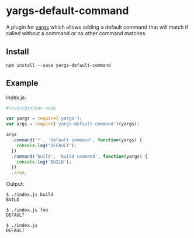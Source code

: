 # yargs-default-command

A plugin for [yargs](https://github.com/bcoe/yargs) which allows adding a default command that will match if called without a command or no other command matches.

## Install

`npm install --save yargs-default-command`

## Example

index.js:
```javascript
#!/usr/bin/env node

var yargs = require('yargs');
var args = require('yargs-default-command')(yargs);

args
  .command('*', 'default command', function(yargs) {
    console.log('DEFAULT');
  })
  .command('build', 'build command', function(yargs) {
    console.log('BUILD');
  })
  .args;
```

Output:
```
$ ./index.js build
BUILD

$ ./index.js foo
DEFAULT

$ ./index.js
DEFAULT
```

